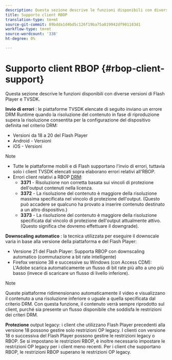 ```yaml
---
description: Questa sezione descrive le funzioni disponibili con diverse versioni di Flash Player e TVSDK.
title: Supporto client RBOP
translation-type: tm+mt
source-git-commit: 89bdda1d4bd5c126f19ba75a819942df901183d1
workflow-type: tm+mt
source-wordcount: '338'
ht-degree: 0%

---
```



# Supporto client RBOP {#rbop-client-support}

Questa sezione descrive le funzioni disponibili con diverse versioni di Flash Player e TVSDK.

**Invio di errori** : le piattaforme TVSDK elencate di seguito inviano un errore DRM Runtime quando la risoluzione del contenuto in fase di riproduzione supera la risoluzione consentita per la configurazione del dispositivo definita nel criterio DRM:

* Versioni da 18 a 20 del Flash Player
* Android - Versioni
* iOS - Versioni

>[!NOTE]
>
>* Tutte le piattaforme mobili e di Flash supportano l&#39;invio di errori, tuttavia solo i client TVSDK elencati sopra elaborano errori relativi all&#39;RBOP.
>* Errori client relativi a RBOP [DRM](https://help.adobe.com/en_US/primetime/drm/index.html#reference-DRM_Client_Error_Messages):
   >    * **3371**  - Risoluzione non corretta basata sui vincoli di protezione dell&#39;output contenuti nella licenza.
   >    * **3372**  - La risoluzione del contenuto è maggiore della risoluzione massima specificata nel vincolo di protezione dell&#39;output. (Questo può accadere se qualcuno ha provato a inserire contenuto destinato a un altro dispositivo.)
   >    * **3373**  - La risoluzione del contenuto è maggiore della risoluzione specificata dal vincolo di protezione dell&#39;output attualmente attivo. (Questo significa che dovremo effettuare il downgrade).

>



**Downscaling automatico** : la tecnica utilizzata per eseguire il downscale varia in base alla versione della piattaforma e del Flash Player:

* Versione 21 del Flash Player: Supporta RBOP con downscaling automatico (commutazione a bit rate intelligente)
* Firefox versione 38 e successive su Windows (con Access CDM): L&#39;Adobe scarica automaticamente un flusso di bit rate più alto a uno più basso (invece di scaricare un flusso di livello inferiore).

>[!NOTE]
>
>Queste piattaforme ridimensionano automaticamente il video e visualizzano il contenuto a una risoluzione inferiore o uguale a quella specificata dal criterio DRM. Con questa funzione, il contenuto verrà sempre riprodotto sul client, purché sia presente un flusso disponibile che soddisfa le restrizioni dei criteri DRM.

**Protezione**  output legacy: i client che utilizzano Flash Player precedenti alla versione 18 possono gestire solo restrizioni OP legacy. I clienti con versione 18 o successiva del Flash Player possono gestire le restrizioni legacy o RBOP. Se si impostano le restrizioni RBOP, è inoltre necessario impostare le restrizioni OP legacy per i client meno recenti. Per i client che supportano RBOP, le restrizioni RBOP superano le restrizioni OP legacy.
